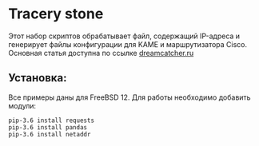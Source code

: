 Tracery stone
=====================
Этот набор скриптов обрабатывает файл, содержащий IP-адреса и генерирует файлы конфигурации для 
KAME и маршрутизатора Cisco. Основная статья доступна по ссылке 
[dreamcatcher.ru](http://dreamcatcher.ru/2019/10/02/доступ-к-удаленным-сетям-с-помощью-ipsec-gre-туннеля-между-cisco-ios-и-freebsd)

Установка:
-----------------------------------
Все примеры даны для FreeBSD 12.
Для работы необходимо добавить модули:

    pip-3.6 install requests
    pip-3.6 install pandas
    pip-3.6 install netaddr

